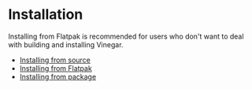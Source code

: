# Installation

Installing from Flatpak is recommended for users who don't want to deal with building and installing Vinegar.

- [Installing from source](guides/source.md)
- [Installing from Flatpak](guides/flatpak.md)
- [Installing from package](guides/package.md)
